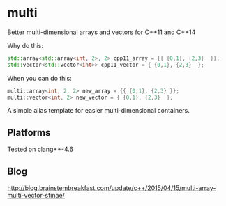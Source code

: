 # multi
Better multi-dimensional arrays and vectors for C++11 and C++14


Why do this:
```c++
std::array<std::array<int, 2>, 2> cpp11_array = {{ {0,1}, {2,3}  }};
std::vector<std::vector<int>> cpp11_vector = { {0,1}, {2,3}  };
```
When you can do this:
```c++
multi::array<int, 2, 2> new_array = {{ {0,1}, {2,3} }};
multi::vector<int, 2> new_vector = { {0,1}, {2,3}  };
```

A simple alias template for easier multi-dimensional containers.

## Platforms
Tested on clang++-4.6


## Blog
http://blog.brainstembreakfast.com/update/c++/2015/04/15/multi-array-multi-vector-sfinae/
